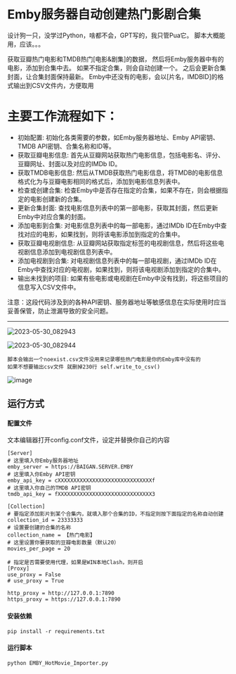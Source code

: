 # Emby服务器自动创建热门影剧合集

设计狗一只，没学过Python，啥都不会，GPT写的，我只管Pua它。
脚本大概能用，应该。。。

获取豆瓣热门电影和TMDB热门[电影&剧集]的数据，
然后将Emby服务器中有的电影，添加到合集中去。 
如果不指定合集，则会自动创建一个。
之后会更新合集封面，让合集封面保持最新。
Emby中还没有的电影，会以[片名，IMDBID]的格式输出到CSV文件内，方便取用

# 主要工作流程如下：


- 初始配置: 初始化各类需要的参数，如Emby服务器地址、Emby API密钥、TMDB API密钥、合集名称和ID等。
- 获取豆瓣电影信息: 首先从豆瓣网站获取热门电影信息，包括电影名、评分、豆瓣网址、封面以及对应的IMDb ID。
- 获取TMDB电影信息: 然后从TMDB获取热门电影信息，将TMDB的电影信息格式化为与豆瓣电影相同的格式后，添加到电影信息列表中。
- 检查或创建合集: 检查Emby中是否存在指定的合集，如果不存在，则会根据指定的电影创建新的合集。
- 更新合集封面: 查找电影信息列表中的第一部电影，获取其封面，然后更新Emby中对应合集的封面。
- 添加电影到合集: 对电影信息列表中的每一部电影，通过IMDb ID在Emby中查找对应的电影，如果找到，则将该电影添加到指定的合集中。
- 获取豆瓣电视剧信息: 从豆瓣网站获取指定标签的电视剧信息，然后将这些电视剧信息添加到电视剧信息列表中。
- 添加电视剧到合集: 对电视剧信息列表中的每一部电视剧，通过IMDb ID在Emby中查找对应的电视剧，如果找到，则将该电视剧添加到指定的合集中。
- 输出未找到的项目: 如果有些电影或电视剧在Emby中没有找到，将这些项目的信息写入CSV文件中。

注意：这段代码涉及到的各种API密钥、服务器地址等敏感信息在实际使用时应当妥善保管，防止泄漏导致的安全问题。




---

![2023-05-30_082943](https://github.com/Baiganjia/EMBY_HotMovie_Importer/assets/134911905/7e05402a-b048-4b98-a854-57447b2c1015)

![2023-05-30_082944](https://github.com/Baiganjia/EMBY_HotMovie_Importer/assets/134911905/9055735c-44e9-4d5e-960a-2524a2f749cd)

```Plain Text
脚本会输出一个noexist.csv文件没用来记录哪些热门电影是你的Emby库中没有的
如果不想要输出csv文件 就删掉230行 self.write_to_csv()
```
![image](https://github.com/Baiganjia/EMBY_HotMovie_Importer/assets/134911905/811c38b6-9ece-42f6-8c76-343112fea5ba)



## 运行方式

#### 配置文件
文本编辑器打开config.conf文件，设定并替换你自己的内容
```Plain Text
[Server]
# 这里填入你Emby服务器地址
emby_server = https://BAIGAN.SERVER.EMBY
# 这里填入你Emby API密钥
emby_api_key = cXXXXXXXXXXXXXXXXXXXXXXXXXXXXXXf
# 这里填入你自己的TMDB API密钥
tmdb_api_key = fXXXXXXXXXXXXXXXXXXXXXXXXXXXXXX3

[Collection]
# 要指定添加影片到某个合集内，就填入那个合集的ID，不指定则按下面指定的名称自动创建
collection_id = 23333333
# 设置要创建的合集的名称
collection_name = 【热门电影】
# 这里设置你要获取的豆瓣电影数量（默认20）
movies_per_page = 20

# 指定是否需要使用代理，如果是WIN本地Clash，则开启
[Proxy]
use_proxy = False
# use_proxy = True

http_proxy = http://127.0.0.1:7890
https_proxy = https://127.0.0.1:7890
```

#### 安装依赖
```Plain Text
pip install -r requirements.txt
```
#### 运行脚本
```Plain Text
python EMBY_HotMovie_Importer.py
```


